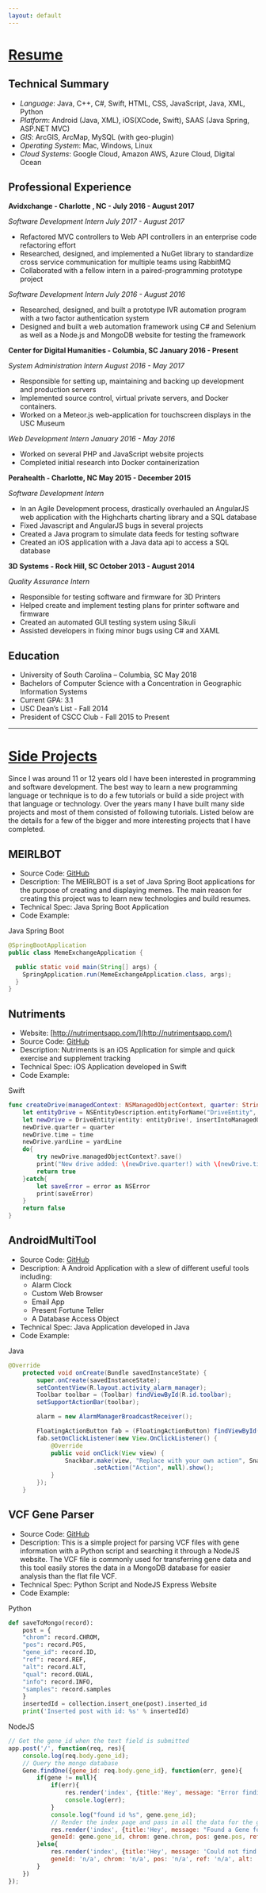 ```yaml
---
layout: default
---
```

# [Resume]()

## [](#header-1)**Technical Summary**

* _Language_: Java, C++, C#, Swift, HTML, CSS, JavaScript, Java, XML, Python
* _Platform_: Android (Java, XML), iOS(XCode, Swift), SAAS (Java Spring, ASP.NET MVC)
* _GIS_: ArcGIS, ArcMap, MySQL (with geo-plugin)
* _Operating System_: Mac, Windows, Linux
* _Cloud Systems_: Google Cloud, Amazon AWS, Azure Cloud, Digital Ocean

## [](#header-1)**Professional Experience**

**Avidxchange - Charlotte , NC				-				July 2016 - August 2017**

_Software Development Intern								July 2017 - August 2017_

- Refactored MVC controllers to Web API controllers in an enterprise code refactoring effort
- Researched, designed, and implemented a NuGet library to standardize cross service communication for multiple teams using RabbitMQ
- Collaborated with a fellow intern in a paired-programming prototype project

_Software Development Intern								July 2016 - August 2016_

- Researched, designed, and built a prototype IVR automation program with a two factor authentication system
- Designed and built a web automation framework using C# and Selenium as well as a Node.js and MongoDB website for testing the framework

**Center for Digital Humanities - Columbia, SC						January 2016 - Present**

_System Administration Intern								August 2016 - May 2017_

- Responsible for setting up,  maintaining and backing up development and production servers
- Implemented source control, virtual private servers, and Docker containers.
- Worked on a Meteor.js web-application for touchscreen displays in the USC Museum

_Web Development Intern									January 2016 - May 2016_

- Worked on several PHP and JavaScript website projects
- Completed initial research into Docker containerization

**Perahealth - Charlotte, NC								May 2015 - December 2015**

_Software Development Intern_

* In an Agile Development process, drastically overhauled an AngularJS web application with the Highcharts charting library and a SQL database
* Fixed Javascript and AngularJS bugs in several projects
* Created a Java program to simulate data feeds for testing software
* Created an iOS application with a Java data api to access a SQL database

**3D Systems - Rock Hill, SC								October 2013 - August 2014**

_Quality Assurance Intern_

* Responsible for testing software and firmware for 3D Printers
* Helped create and implement testing plans for printer software and firmware
* Created an automated GUI testing system using Sikuli
* Assisted developers in fixing minor bugs using C# and XAML



## [](#header-1)**Education**

- University of South Carolina – Columbia, SC						May 2018
- Bachelors of Computer Science with a Concentration in Geographic Information Systems
- Current GPA: 3.1
- USC Dean’s List - Fall 2014
- President of CSCC Club - Fall 2015 to Present

---

# [Side Projects]()
Since I was around 11 or 12 years old I have been interested in programming and software development. The best way to learn a new programming language or technique is to do a few tutorials or build a side project with that language or technology. Over the years many I have built many side projects and most of them consisted of following tutorials. Listed below are the details for a few of the bigger and more interesting projects that I have completed.

## MEIRLBOT
- Source Code: [GitHub](https://github.com/tmoon8730/meirlbot.git)
- Description: The MEIRLBOT is a set of Java Spring Boot applications for the purpose of creating and displaying memes. The main reason for creating this project was to learn new technologies and build resumes.
- Technical Spec: Java Spring Boot Application
- Code Example:

Java Spring Boot
``` java
@SpringBootApplication
public class MemeExchangeApplication {

  public static void main(String[] args) {
    SpringApplication.run(MemeExchangeApplication.class, args);
  }
}
```

## Nutriments
- Website: [http://nutrimentsapp.com/](http://nutrimentsapp.com/)
- Source Code: [GitHub](https://github.com/tmoon8730/FATStats)
- Description: Nutriments is an iOS Application for simple and quick exercise and supplement tracking
- Technical Spec: iOS Application developed in Swift
- Code Example:

Swift
``` swift
func createDrive(managedContext: NSManagedObjectContext, quarter: String, time: String, yardLine: String) -> Bool{
    let entityDrive = NSEntityDescription.entityForName("DriveEntity", inManagedObjectContext: managedContext)
    let newDrive = DriveEntity(entity: entityDrive!, insertIntoManagedObjectContext: managedContext)
    newDrive.quarter = quarter
    newDrive.time = time
    newDrive.yardLine = yardLine
    do{
        try newDrive.managedObjectContext?.save()
        print("New drive added: \(newDrive.quarter!) with \(newDrive.time!) left on the \(newDrive.yardLine!) yard line")
        return true
    }catch{
        let saveError = error as NSError
        print(saveError)
    }
    return false
}
```


## AndroidMultiTool
- Source Code: [GitHub](https://github.com/tmoon8730/androidmultitool)
- Description: A Android Application with a slew of different useful tools including:
  - Alarm Clock
  - Custom Web Browser
  - Email App
  - Present Fortune Teller
  - A Database Access Object
- Technical Spec: Java Application developed in Java
- Code Example:

Java
``` java
@Override
    protected void onCreate(Bundle savedInstanceState) {
        super.onCreate(savedInstanceState);
        setContentView(R.layout.activity_alarm_manager);
        Toolbar toolbar = (Toolbar) findViewById(R.id.toolbar);
        setSupportActionBar(toolbar);

        alarm = new AlarmManagerBroadcastReceiver();

        FloatingActionButton fab = (FloatingActionButton) findViewById(R.id.fab);
        fab.setOnClickListener(new View.OnClickListener() {
            @Override
            public void onClick(View view) {
                Snackbar.make(view, "Replace with your own action", Snackbar.LENGTH_LONG)
                        .setAction("Action", null).show();
            }
        });
    }
```

## VCF Gene Parser
- Source Code: [GitHub](https://github.com/tmoon8730/VCFGeneParser)
- Description: This is a simple project for parsing VCF files with gene information with a Python script and searching it through a NodeJS website. The VCF file is commonly used for transferring gene data and this tool easily stores the data in a MongoDB database for easier analysis than the flat file VCF.
- Technical Spec: Python Script and NodeJS Express Website
- Code Example:

Python
``` python
def saveToMongo(record):
    post = {
    "chrom": record.CHROM,
    "pos": record.POS,
    "gene_id": record.ID,
    "ref": record.REF,
    "alt": record.ALT,
    "qual": record.QUAL,
    "info": record.INFO,
    "samples": record.samples
    }
    insertedId = collection.insert_one(post).inserted_id
    print('Inserted post with id: %s' % insertedId)
```

NodeJS
``` javascript
// Get the gene_id when the text field is submitted
app.post('/', function(req, res){
	console.log(req.body.gene_id);
	// Query the mongo database
	Gene.findOne({gene_id: req.body.gene_id}, function(err, gene){
		if(gene != null){
			if(err){
				res.render('index', {title:'Hey', message: "Error finding a Gene for " + req.body.gene_id, geneId: 'n/a', chrom: 'n/a', pos: 'n/a'});
				console.log(err);
			}
			console.log("found id %s", gene.gene_id);
			// Render the index page and pass in all the data for the gene
			res.render('index', {title:'Hey', message: "Found a Gene for " + gene.gene_id,
			geneId: gene.gene_id, chrom: gene.chrom, pos: gene.pos, ref: gene.ref, alt: gene.alt});
		}else{
			res.render('index', {title:'Hey', message: 'Could not find a gene for ' + req.body.gene_id,
			geneId: 'n/a', chrom: 'n/a', pos: 'n/a', ref: 'n/a', alt: ['n/a','n/a']});
		}
	})
});
```
